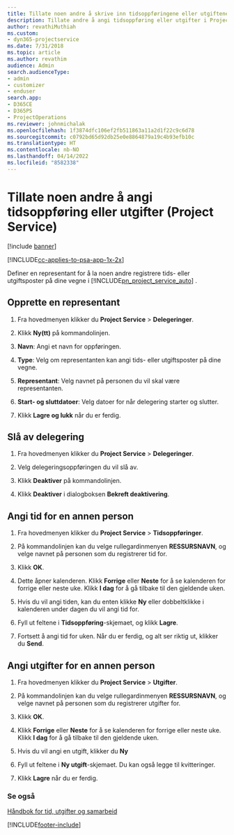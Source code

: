 ```yaml
---
title: Tillate noen andre å skrive inn tidsoppføringene eller utgiftene dine
description: Tillate andre å angi tidsoppføring eller utgifter i Project Service
author: revathiMuthiah
ms.custom:
- dyn365-projectservice
ms.date: 7/31/2018
ms.topic: article
ms.author: revathim
audience: Admin
search.audienceType:
- admin
- customizer
- enduser
search.app:
- D365CE
- D365PS
- ProjectOperations
ms.reviewer: johnmichalak
ms.openlocfilehash: 1f3874dfc106ef2fb511863a11a2d1f22c9c6d78
ms.sourcegitcommit: c0792bd65d92db25e0e8864879a19c4b93efb10c
ms.translationtype: HT
ms.contentlocale: nb-NO
ms.lasthandoff: 04/14/2022
ms.locfileid: "8582338"
---
```

# <a name="allow-someone-else-to-enter-your-time-entry-or-expense-project-service"></a>Tillate noen andre å angi tidsoppføring eller utgifter (Project Service)

[!include [banner](../includes/psa-now-project-operations.md)]

[!INCLUDE[cc-applies-to-psa-app-1x-2x](../includes/cc-applies-to-psa-app-1x-2x.md)]

Definer en representant for å la noen andre registrere tids- eller utgiftsposter på dine vegne i [!INCLUDE[pn_project_service_auto](../includes/pn-project-service-auto.md)] .  
  
## <a name="create-a-delegate"></a>Opprette en representant  
  
1.  Fra hovedmenyen klikker du **Project Service** > **Delegeringer**.  
  
2.  Klikk **Ny(tt)** på kommandolinjen.  
  
3. **Navn**: Angi et navn for oppføringen.  
  
4. **Type**: Velg om representanten kan angi tids- eller utgiftsposter på dine vegne.  
  
5. **Representant**: Velg navnet på personen du vil skal være representanten.  
  
6. **Start- og sluttdatoer**: Velg datoer for når delegering starter og slutter.  
  
7.  Klikk **Lagre og lukk** når du er ferdig.  
  
## <a name="turn-off-delegation"></a>Slå av delegering  
  
1.  Fra hovedmenyen klikker du **Project Service** > **Delegeringer**.  
  
2.  Velg delegeringsoppføringen du vil slå av.  
  
3.  Klikk **Deaktiver** på kommandolinjen.  
  
4.  Klikk **Deaktiver** i dialogboksen **Bekreft deaktivering**.  
  
## <a name="enter-time-for-someone-else"></a>Angi tid for en annen person  
  
1.  Fra hovedmenyen klikker du **Project Service** > **Tidsoppføringer**.  
  
2.  På kommandolinjen kan du velge rullegardinmenyen **RESSURSNAVN**, og velge navnet på personen som du registrerer tid for.  
  
3.  Klikk **OK**.  
  
4.  Dette åpner kalenderen. Klikk **Forrige** eller **Neste** for å se kalenderen for forrige eller neste uke. Klikk **I dag** for å gå tilbake til den gjeldende uken.  
  
5.  Hvis du vil angi tiden, kan du enten klikke **Ny** eller dobbeltklikke i kalenderen under dagen du vil angi tid for.  
  
6.  Fyll ut feltene i **Tidsoppføring**-skjemaet, og klikk **Lagre**.  
  
7.  Fortsett å angi tid for uken. Når du er ferdig, og alt ser riktig ut, klikker du **Send**.  
  
## <a name="enter-expenses-for-someone-else"></a>Angi utgifter for en annen person  
  
1.  Fra hovedmenyen klikker du **Project Service** > **Utgifter**.  
  
2.  På kommandolinjen kan du velge rullegardinmenyen **RESSURSNAVN**, og velge navnet på personen som du registrerer utgifter for.  
  
3.  Klikk **OK**.  
  
4.  Klikk **Forrige** eller **Neste** for å se kalenderen for forrige eller neste uke. Klikk **I dag** for å gå tilbake til den gjeldende uken.  
  
5.  Hvis du vil angi en utgift, klikker du **Ny**  
  
6.  Fyll ut feltene i **Ny utgift**-skjemaet. Du kan også legge til kvitteringer.  
  
7.  Klikk **Lagre** når du er ferdig.  
  
### <a name="see-also"></a>Se også  
 [Håndbok for tid, utgifter og samarbeid](../psa/time-expense-collaboration-guide.md)


[!INCLUDE[footer-include](../includes/footer-banner.md)]

